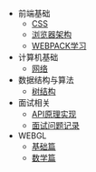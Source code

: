 - 前端基础
  - [CSS](css.md)
  - [浏览器架构](browser.md)
  - [WEBPACK学习](webpack.md)
- 计算机基础
  - [网络](net.md)
- 数据结构与算法
  - [树结构](tree.md)
- 面试相关
  - [API原理实现](api_implements.md)
  - [面试问题记录](interview_records.md)
- WEBGL
  - [基础篇](base.md)
  - [数学篇](math.md)